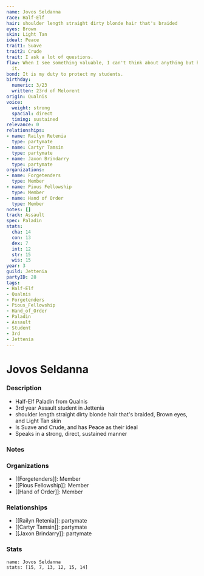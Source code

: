 ```yaml
---
name: Jovos Seldanna
race: Half-Elf
hair: shoulder length straight dirty blonde hair that's braided
eyes: Brown
skin: Light Tan
ideal: Peace
trait1: Suave
trait2: Crude
trait: I ask a lot of questions.
flaw: When I see something valuable, I can't think about anything but how to steal
  it.
bond: It is my duty to protect my students.
birthday:
  numeric: 3/23
  written: 23rd of Melorent
origin: Qualnis
voice:
  weight: strong
  spacial: direct
  timing: sustained
relevance: 0
relationships:
- name: Railyn Retenia
  type: partymate
- name: Cartyr Tamsin
  type: partymate
- name: Jaxon Brindarry
  type: partymate
organizations:
- name: Forgetenders
  type: Member
- name: Pious Fellowship
  type: Member
- name: Hand of Order
  type: Member
notes: []
track: Assault
spec: Paladin
stats:
  cha: 14
  con: 13
  dex: 7
  int: 12
  str: 15
  wis: 15
year: 3
guild: Jettenia
partyID: 28
tags:
- Half-Elf
- Qualnis
- Forgetenders
- Pious_Fellowship
- Hand_of_Order
- Paladin
- Assault
- Student
- 3rd
- Jettenia
---
```

# Jovos Seldanna
### Description
- Half-Elf Paladin from Qualnis
- 3rd year Assault student in Jettenia
- shoulder length straight dirty blonde hair that's braided, Brown eyes, and Light Tan skin
- Is Suave and Crude, and has Peace as their ideal
- Speaks in a strong, direct, sustained manner

### Notes

### Organizations
- [[Forgetenders]]: Member
- [[Pious Fellowship]]: Member
- [[Hand of Order]]: Member

### Relationships
- [[Railyn Retenia]]: partymate
- [[Cartyr Tamsin]]: partymate
- [[Jaxon Brindarry]]: partymate

### Stats
```statblock
name: Jovos Seldanna
stats: [15, 7, 13, 12, 15, 14]
```